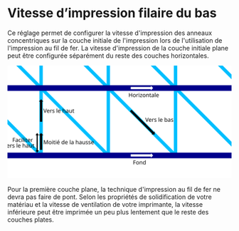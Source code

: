 Vitesse d’impression filaire du bas
===

Ce réglage permet de configurer la vitesse d'impression des anneaux concentriques sur la couche initiale de l'impression lors de l'utilisation de l'impression au fil de fer. La vitesse d'impression de la couche initiale plane peut être configurée séparément du reste des couches horizontales.

![Où les différentes vitesses d'impression par fil s'appliquent](../images/wireframe_printspeed_fr.svg)

Pour la première couche plane, la technique d'impression au fil de fer ne devra pas faire de pont. Selon les propriétés de solidification de votre matériau et la vitesse de ventilation de votre imprimante, la vitesse inférieure peut être imprimée un peu plus lentement que le reste des couches plates.
